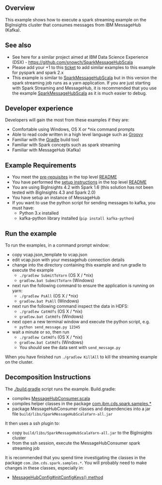 ## Overview

This example shows how to execute a spark streaming example on the BigInsights cluster that consumes messages from IBM MessageHub (Kafka).  

## See also

- See here for a similar project aimed at IBM Data Science Experience (DSX) - https://github.com/snowch/SparkMessageHubScala
- Please add your +1 to this [ticket](https://github.com/ibm-messaging/message-hub-samples/issues/11) to add similar examples to this example for pyspark and spark 2.x
- This example is similar to [SparkMessageHubScala](./SparkMessageHubScala) but in this version the spark streaming job runs as a yarn application. If you are just starting with Spark Streaming and MessageHub, it is recommended that you use the example [SparkMessageHubScala](./SparkMessageHubScala) as it is much easier to debug.

## Developer experience

Developers will gain the most from these examples if they are:

- Comfortable using Windows, OS X or *nix command prompts
- Able to read code written in a high level language such as [Groovy](http://www.groovy-lang.org/)
- Familiar with the [Gradle](https://gradle.org/) build tool
- Familiar with Spark concepts such as spark streaming
- Familiar with MessageHub (Kafka)

## Example Requirements

- You meet the [pre-requisites](../../README.md#pre-requisites) in the top level [README](../../README.md)
- You have performed the [setup instructions](../../README.md#setup-instructions) in the top level [README](../../README.md)
- You are using BigInsights 4.2 with Spark 1.6 (this solution has not been tested with BigInsights 4.3 and Spark 2.0)
- You have setup an instance of MessageHub
- If you want to use the python script for sending messages to kafka, you must have:
  - Python 3.x installed
  - kafka-python library installed (`pip install kafka-python`)

## Run the example

To run the examples, in a command prompt window:

   - copy vcap.json_template to vcap.json
   - edit vcap.json with your messagehub connection details
   - change into the directory containing this example and run gradle to execute the example
      - `./gradlew SubmitToYarn` (OS X / *nix)
      - `gradlew.bat SubmitToYarn` (Windows)
   - next run the following command to ensure the application is running on yarn:
      - `./gradlew PsAll` (OS X / *nix)
      - `gradlew.bat PsAll` (Windows)
   - next run the following command inspect the data in HDFS:
      - `./gradlew CatHdfs` (OS X / *nix)
      - `gradlew.bat CatHdfs` (Windows)
   - next open a new terminal window and execute the python script, e.g.
      - `python send_message.py 12345`
   - wait a minute or so, then run
      - `./gradlew CatHdfs` (OS X / *nix)
      - `gradlew.bat CatHdfs` (Windows)
      - You should see the data sent with `send_message.py`

When you have finished run `./gradlew KillAll` to kill the streaming example on the cluster.

## Decomposition Instructions

The [./build.gradle](./build.gradle) script runs the example.  Build.gradle:

- compiles [MessageHubConsumer.scala](./src/main/scala/biginsights/examples/MessageHubConsumer.scala)
- compiles helper classes in the package [com.ibm.cds.spark.samples.*](src/main/scala/com/ibm/cds/spark/samples/)
- package MessageHubConsumer classes and dependencies into a jar file `build/libs/SparkMessageHubScalaYarn-all.jar`

It then uses a ssh plugin to:

- copy `build/libs/SparkMessageHubScalaYarn-all.jar` to the BigInsights cluster
- from the ssh session, execute the MessageHubConsumer spark streaming job

It is recommended that you spend time investigating the classes in the package `com.ibm.cds.spark.samples.*`.  You will probably need to make changes in these classes, especially in:

- [MessageHubConfig#initConfigKeys() method](src/main/scala/com/ibm/cds/spark/samples/config/MessageHubConfig.scala)
